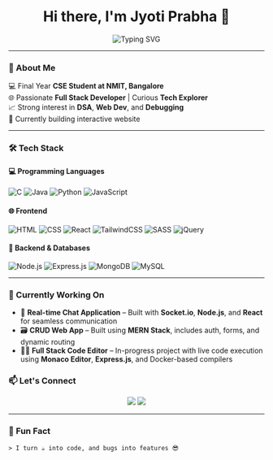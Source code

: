 <h1 align="center">
  Hi there, I'm Jyoti Prabha 👋
</h1>

<p align="center">
  <img src="https://readme-typing-svg.demolab.com?font=Fira+Code&size=22&pause=1000&color=F75C7E&center=true&vCenter=true&width=500&lines=Full+Stack+Web+Developer" alt="Typing SVG" />
</p>

---

### 🌟 About Me

💻 Final Year **CSE Student at NMIT, Bangalore**  
🌐 Passionate **Full Stack Developer** | Curious **Tech Explorer**  
📈 Strong interest in **DSA**, **Web Dev**, and **Debugging**  
🚀 Currently building interactive website  

---

### 🛠️ Tech Stack

#### 💻 Programming Languages
![C](https://img.shields.io/badge/C-00599C?style=for-the-badge&logo=c&logoColor=white)
![Java](https://img.shields.io/badge/Java-ED8B00?style=for-the-badge&logo=java&logoColor=white)
![Python](https://img.shields.io/badge/Python-14354C?style=for-the-badge&logo=python&logoColor=white)
![JavaScript](https://img.shields.io/badge/JavaScript-F7DF1E?style=for-the-badge&logo=javascript&logoColor=black)

#### 🌐 Frontend
![HTML](https://img.shields.io/badge/HTML-E34F26?style=for-the-badge&logo=html5&logoColor=white)
![CSS](https://img.shields.io/badge/CSS-1572B6?style=for-the-badge&logo=css3&logoColor=white)
![React](https://img.shields.io/badge/React-20232A?style=for-the-badge&logo=react&logoColor=61DAFB)
![TailwindCSS](https://img.shields.io/badge/TailwindCSS-38B2AC?style=for-the-badge&logo=tailwind-css&logoColor=white)
![SASS](https://img.shields.io/badge/SASS-hotpink?style=for-the-badge&logo=sass&logoColor=white)
![jQuery](https://img.shields.io/badge/jQuery-0769AD?style=for-the-badge&logo=jquery&logoColor=white)

#### 🧠 Backend & Databases
![Node.js](https://img.shields.io/badge/Node.js-339933?style=for-the-badge&logo=nodedotjs&logoColor=white)
![Express.js](https://img.shields.io/badge/Express.js-000000?style=for-the-badge&logo=express&logoColor=white)
![MongoDB](https://img.shields.io/badge/MongoDB-4EA94B?style=for-the-badge&logo=mongodb&logoColor=white)
![MySQL](https://img.shields.io/badge/MySQL-00758F?style=for-the-badge&logo=mysql&logoColor=white)

---

### 🧩 Currently Working On

- 💬 **Real-time Chat Application** – Built with **Socket.io**, **Node.js**, and **React** for seamless communication  
- 🗃️ **CRUD Web App** – Built using **MERN Stack**, includes auth, forms, and dynamic routing  
- 🧑‍💻 **Full Stack Code Editor** – In-progress project with live code execution using **Monaco Editor**, **Express.js**, and Docker-based compilers  
  



### 📫 Let's Connect

<p align="center">
  <a href="mailto:jp0836142@gmail.com"><img src="https://img.shields.io/badge/Gmail-D14836?style=for-the-badge&logo=gmail&logoColor=white"></a>
  <a href="https://linkedin.com/in/jyoti-prabha30"><img src="https://img.shields.io/badge/LinkedIn-blue?style=for-the-badge&logo=linkedin&logoColor=white"></a>
</p>

---

### 🎯 Fun Fact

```txt
> I turn ☕ into code, and bugs into features 😎
